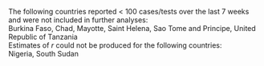 The following countries reported < 100 cases/tests over the last 7 weeks and were not included in further analyses:<br>Burkina Faso, Chad, Mayotte, Saint Helena, Sao Tome and Principe, United Republic of Tanzania
<br>
Estimates of *r* could not be produced for the following countries:<br>Nigeria, South Sudan
<br>
